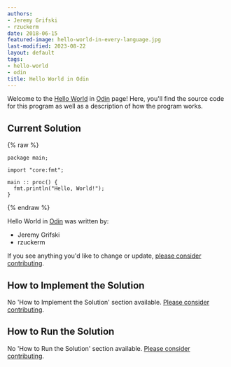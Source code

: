 ```yaml
---
authors:
- Jeremy Grifski
- rzuckerm
date: 2018-06-15
featured-image: hello-world-in-every-language.jpg
last-modified: 2023-08-22
layout: default
tags:
- hello-world
- odin
title: Hello World in Odin
---
```


Welcome to the [Hello World](https://sampleprograms.io/projects/hello-world) in [Odin](https://sampleprograms.io/languages/odin) page! Here, you'll find the source code for this program as well as a description of how the program works.

## Current Solution

{% raw %}

```odin
package main;

import "core:fmt";

main :: proc() {
  fmt.println("Hello, World!");
}

```

{% endraw %}

Hello World in [Odin](https://sampleprograms.io/languages/odin) was written by:

- Jeremy Grifski
- rzuckerm

If you see anything you'd like to change or update, [please consider contributing](https://github.com/TheRenegadeCoder/sample-programs).

## How to Implement the Solution

No 'How to Implement the Solution' section available. [Please consider contributing](https://github.com/TheRenegadeCoder/sample-programs-website).

## How to Run the Solution

No 'How to Run the Solution' section available. [Please consider contributing](https://github.com/TheRenegadeCoder/sample-programs-website).